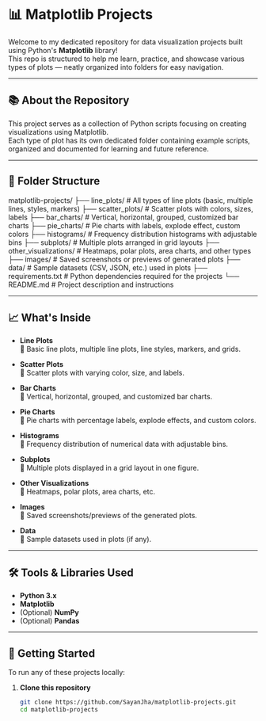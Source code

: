 # 📊 Matplotlib Projects

Welcome to my dedicated repository for data visualization projects built using Python's **Matplotlib** library!  
This repo is structured to help me learn, practice, and showcase various types of plots — neatly organized into folders for easy navigation.

---

## 📚 About the Repository

This project serves as a collection of Python scripts focusing on creating visualizations using Matplotlib.  
Each type of plot has its own dedicated folder containing example scripts, organized and documented for learning and future reference.

---

## 📂 Folder Structure

matplotlib-projects/
├── line_plots/            # All types of line plots (basic, multiple lines, styles, markers)
├── scatter_plots/         # Scatter plots with colors, sizes, labels
├── bar_charts/            # Vertical, horizontal, grouped, customized bar charts
├── pie_charts/            # Pie charts with labels, explode effect, custom colors
├── histograms/            # Frequency distribution histograms with adjustable bins
├── subplots/              # Multiple plots arranged in grid layouts
├── other_visualizations/  # Heatmaps, polar plots, area charts, and other types
├── images/                # Saved screenshots or previews of generated plots
├── data/                  # Sample datasets (CSV, JSON, etc.) used in plots
├── requirements.txt       # Python dependencies required for the projects
└── README.md              # Project description and instructions



---

## 📈 What's Inside

- **Line Plots**  
  📌 Basic line plots, multiple line plots, line styles, markers, and grids.

- **Scatter Plots**  
  📌 Scatter plots with varying color, size, and labels.

- **Bar Charts**  
  📌 Vertical, horizontal, grouped, and customized bar charts.

- **Pie Charts**  
  📌 Pie charts with percentage labels, explode effects, and custom colors.

- **Histograms**  
  📌 Frequency distribution of numerical data with adjustable bins.

- **Subplots**  
  📌 Multiple plots displayed in a grid layout in one figure.

- **Other Visualizations**  
  📌 Heatmaps, polar plots, area charts, etc.

- **Images**  
  📌 Saved screenshots/previews of the generated plots.

- **Data**  
  📌 Sample datasets used in plots (if any).

---

## 🛠️ Tools & Libraries Used

- **Python 3.x**
- **Matplotlib**
- (Optional) **NumPy**
- (Optional) **Pandas**

---

## 🚀 Getting Started

To run any of these projects locally:

1. **Clone this repository**
   ```bash
   git clone https://github.com/SayanJha/matplotlib-projects.git
   cd matplotlib-projects
